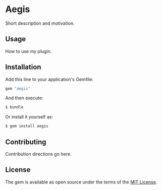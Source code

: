 # Aegis
Short description and motivation.

## Usage
How to use my plugin.

## Installation
Add this line to your application's Gemfile:

```ruby
gem "aegis"
```

And then execute:
```bash
$ bundle
```

Or install it yourself as:
```bash
$ gem install aegis
```

## Contributing
Contribution directions go here.

## License
The gem is available as open source under the terms of the [MIT License](https://opensource.org/licenses/MIT).
